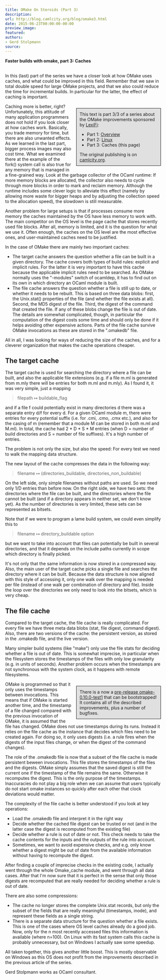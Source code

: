 ```yaml
---
title: OMake On Steroids (Part 3)
description:
url: http://blog.camlcity.org/blog/omake3.html
date: 2015-06-23T00:00:00-00:00
preview_image:
featured:
authors:
- Gerd Stolpmann
source:
---
```




<div>
  <b>Faster builds with omake, part 3: Caches</b><br/>&nbsp;
</div>

<div>
  
In this (last) part of the series we have a closer look at how OMake uses
caches, and what could be improved in this field. Remember that we saw
in total double speed for large OMake projects, and that we also could
reduce the time for incremental builds. In particular for the latter, the
effect of caching is important.

<cc-field name="maintext">
<div style="float:right; width:50%; border: 1px solid black; padding: 10px; margin-left: 1em; margin-bottom: 1em; margin-top: 1em; background-color: #E0E0E0">
This text is part 3/3 of a series about the OMake improvements
sponsored by <a href="http://lexifi.com">LexiFi</a>:
<ul>
  <li>Part 1: <a href="http://blog.camlcity.org/blog/omake1.html">Overview</a>
  </li><li>Part 2: <a href="http://blog.camlcity.org/blog/omake2.html">Linux</a>
  </li><li>Part 3: Caches (this page)
</li></ul>
The original publishing is on <a href="http://blog.camlcity.org/blog">camlcity.org</a>.
</div>
<p>
Caching more is better, right? Unfortunately, this attitude of many
application programmers does not hold if you look closer at how caches
work. Basically, you trade memory for time, but there are also unwanted
effects. As we learned in the last part, bigger process images may also
cost time. What we examined there at the example of the fork() system
call is also true for any memory that is managed in a fine-grained
way. Look at the garbage collector of the OCaml runtime: If more memory
blocks are allocated, the collector also needs to cycle through more
blocks in order to mark and reclaim memory. Although the runtime includes
some clever logic to alleviate this effect (namely by allowing more waste
for bigger heaps and by adjusting the collection speed to the allocation
speed), the slowdown is still measurable.

</p><p>
Another problem for large setups is that if processes consume more
memory the caches maintained by the OS have less memory to work with.
The main competitor on the OS level is the page cache that stores
recently used file blocks. After all, memory is limited, and it is
the question for what we use it. Often enough, the caches on the OS
level are the most effective ones, and user-maintained caches need
to be justified.

</p><p>
In the case of OMake there are mainly two important caches:

</p><ul>
<li>The target cache answers the question whether a file can be built in
    a given directory. The cache covers both types of build rules: explicit
    and implicit rules. For the latter it is very important to have this
    cache because the applicable implicit rules need to be searched.
    As OMake normally uses the &quot;-modules&quot; switch of ocamldep, it has to
    find out on its own in which directory an OCaml module is built.
</li><li>The file cache answers the question whether a file is still up to date,
    or whether it needs to be rebuilt. This is based on three data blobs:
    first, the Unix.stat() properties of the file (and whether the file
    exists at all). Second, the MD5 digest of the file. Third, the digest
    of the command that created the file. If any of these blobs change
    the file is out of date. The details are somewhat complicated, though,
    in particular the computation of the digest costs some time and should
    only be done if it helps avoiding other expensive actions. Parts of the file
    cache survive OMake invocations as these are stored in the &quot;.omakedb&quot;
    file.
</li></ul>

<p>
All in all, I was looking for ways of reducing the size of the caches, and
for a cleverer organization that makes the cache operations cheaper.

</p><h2>The target cache</h2>

The target cache is used for searching the directory where a file can be
built, and also the applicable file extensions (e.g. if a file m.ml
is generated from m.mly there will be entries for both m.ml and m.mly).
As I found it, it was very simple, just a mapping

<blockquote>
filepath &#8614; buildable_flag
</blockquote>

and if a file f could potentially exist in many directories d there
was a separate entry d/f for every d. For a given OCaml module m,
there were entries for every potential suffix (i.e. for .cmi, .cmo, .cmx
etc.), and also for the casing of m (remember that a module M can be
stored in both m.ml and M.ml). In total, the cache had 2 * D * S * M
entries (when D = number of build directories and S = number of file
suffixes). It's a high number of entries.

<p>
The problem is not only the size, but also the speed: For every test
we need to walk the mapping data structure.

</p><p>
The new layout of the cache compresses the data in the following way:

</p><blockquote>
filename &#8614; (directories_buildable, directories_non_buildable)
</blockquote>

On the left side, only simple filenames without paths are used. So
we need only 1/D entries than before now. On the right side, we have
two sets: the directories where the file can be built, and the directories
where the file cannot be built (and if a directory appears in neither
set, we don't know yet). As the number of directories is very limited,
these sets can be represented as bitsets.

<p>
Note that if we were to program a lame build system, we could even
simplify this to

</p><blockquote>
filename &#8614; directory_buildable option
</blockquote>

but we want to take into account that files can potentially be built in
several directories, and that it depends on the include paths currently
in scope which directory is finally picked.

<p>
It's not only that the same information is now stored in a compressed
way. Also, the main user of the target cache picks a single file and
searches the directory where it can be built. Because the data structure
is now aligned with this style of accessing it, only one walk over the
mapping is needed per file (instead of one walk per combination of directory
and file). Inside the loop over the directories we only need to look into
the bitsets, which is very cheap.



</p><h2>The file cache</h2>

Compared to the target cache, the file cache is really complicated. For
every file we have three meta data blobs (stat, file digest, command
digest). Also, there are two versions of the cache: the persistent
version, as stored in the .omakedb file, and the live version.

<p>
Many simpler build systems (like &quot;make&quot;) only use the file stats for
deciding whether a file is out of date. This is somewhat imprecise,
in particular when the filesystem stores the timestamps of the files
with only low granularity (e.g. in units of seconds). Another problem
occurs when the timestamps are not synchronous with the system clock,
as it happens with remote filesystems.

</p><div style="float:right; width:50%; border: 1px solid black; padding: 10px; margin-left: 1em; margin-top: 1em; background-color: #E0E0E0">
There is a now a <a href="https://github.com/gerdstolpmann/omake-fork/tags">pre-release omake-0.10.0-test1</a> that can be bootstrapped! It contains all
of the described improvements, plus a number of bugfixes.
</div>

<p>
OMake is programmed so that it only uses the timestamps between
invocations. This means that if OMake is started another time, and the
timestamp of a file changed compared with the previous invocation of
OMake, it is assumed that the file has changed. OMake does not use
timestamps during its runs. Instead it relies on the file cache as the
instance that decides which files need to be created again. For doing
so, it only uses digests (i.e. a rule fires when the digests of the
input files change, or when the digest of the command changes).

</p><p>
The role of the .omakedb file is now that a subset of the file cache
is made persistent beween invocations. This file stores the timestamps
of the files and the digests. OMake simply assumes that the saved digest
is still the current one if the timestamp of the file remains the same.
Otherwise it recomputes the digest. This is the only purpose of the
timestamps. Inaccuracies do not play a big role when we can assume that
users typically do not start omake instances so quickly after each other
that clock deviations would matter.

</p><p>
The complexity of the file cache is better understood if you look at
key operations:

</p><ul>
  <li>Load the .omakedb file and interpret it in the right way
  </li><li>Decide whether the cached file digest can be trusted or not
      (and in the latter case the digest is recomputed from the existing
      file)
  </li><li>Decide whether a rule is out of date or not. This check needs
      to take the cache contents for the inputs and the outputs of
      the rule into account.
  </li><li>Sometimes, we want to avoid expensive checks, and e.g. only know
      whether a digest might be out of date from the available information
      without having to recompute the digest.
</li></ul>

<p>
After finding a couple of imprecise checks in the existing code, I
actually went through the whole Omake_cache module, and went through
all data cases. After that I'm now sure that it is perfect in the sense
that only those digests are recomputed that are really needed for
deciding whether a rule is out of date.

</p><p>
There are also some compressions:

</p><ul>
  <li>The cache no longer stores the complete Unix.stat records, but only
      the subset of the fields that are really meaningful (timestamps, inode),
      and represent these fields as a single string.
  </li><li>There is a separate data structure for the question whether a file
      exists. This is one of the cases where OS level caches already do a
      good job. Now, only for the n most recently accessed files this
      information is available (where n=100). On Linux with its fast system
      calls this cache is probably unnecessary, but on Windows I actually saw some
      speedup.
</li></ul>

<p>
All taken together, this gives another little boost. This is mostly observable
on Windows as this OS does not profit from the improvements described in the
previous article of the series.

<img src="http://blog.camlcity.org/files/img/blog/omake3_bug.gif" width="1" height="1"/>
</p></cc-field>
</div>

<div>
  
</div>

<div>
  Gerd Stolpmann works as OCaml consultant.

</div>

<div>
  
</div>


          
